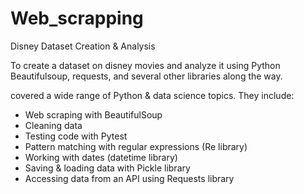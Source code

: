 # Web_scrapping

Disney Dataset Creation & Analysis

To create a dataset on disney movies and analyze it using Python Beautifulsoup, requests, and several other libraries along the way.

covered a wide range of Python & data science topics. They include:
- Web scraping with BeautifulSoup
- Cleaning data
- Testing code with Pytest
- Pattern matching with regular expressions (Re library)
- Working with dates (datetime library)
- Saving & loading data with Pickle library
- Accessing data from an API using Requests library

